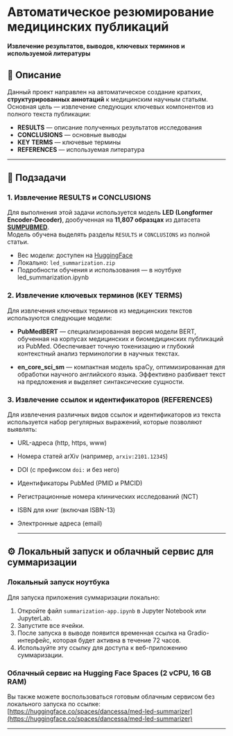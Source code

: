# Автоматическое резюмирование медицинских публикаций  
**Извлечение результатов, выводов, ключевых терминов и используемой литературы**

## 📌 Описание

Данный проект направлен на автоматическое создание кратких, **структурированных аннотаций** к медицинским научным статьям.  
Основная цель — извлечение следующих ключевых компонентов из полного текста публикации:
- **RESULTS** — описание полученных результатов исследования  
- **CONCLUSIONS** — основные выводы  
- **KEY TERMS** — ключевые термины  
- **REFERENCES** — используемая литература  

---

## 🧩 Подзадачи

### 1. Извлечение RESULTS и CONCLUSIONS  
Для выполнения этой задачи используется модель **LED (Longformer Encoder-Decoder)**, дообученная на **11,807 образцах** из датасета [**SUMPUBMED**](https://www.kaggle.com/datasets/chandrasekhardcs/sumpubmed-dataset).  
Модель обучена выделять разделы `RESULTS` и `CONCLUSIONS` из полной статьи.

- Вес модели: доступен на [HuggingFace](https://huggingface.co/dancessa/led_pubmed_summarization)  
- Локально: `led_summarization.zip`  
- Подробности обучения и использования — в ноутбуке led_summarization.ipynb

### 2. Извлечение ключевых терминов (KEY TERMS)

Для извлечения ключевых терминов из медицинских текстов используются следующие модели:

- **PubMedBERT** — специализированная версия модели BERT, обученная на корпусах медицинских и биомедицинских публикаций из PubMed. Обеспечивает точную токенизацию и глубокий контекстный анализ терминологии в научных текстах.

- **en_core_sci_sm** — компактная модель spaCy, оптимизированная для обработки научного английского языка. Эффективно разбивает текст на предложения и выделяет синтаксические сущности.


### 3. Извлечение ссылок и идентификаторов (REFERENCES)

Для извлечения различных видов ссылок и идентификаторов из текста используется набор регулярных выражений, которые позволяют выявлять:

- URL-адреса (http, https, www)
- Номера статей arXiv (например, `arxiv:2101.12345`)
- DOI (с префиксом `doi:` и без него)
- Идентификаторы PubMed (PMID и PMCID)
- Регистрационные номера клинических исследований (NCT)
- ISBN для книг (включая ISBN-13)
- Электронные адреса (email)

  ---

## ⚙️ Локальный запуск и облачный сервис для суммаризации

### Локальный запуск ноутбука

Для запуска приложения суммаризации локально:

1. Откройте файл `summarization-app.ipynb` в Jupyter Notebook или JupyterLab.
2. Запустите все ячейки.
3. После запуска в выводе появится временная ссылка на Gradio-интерфейс, которая будет активна в течение 72 часов.
4. Используйте эту ссылку для доступа к веб-приложению суммаризации.

### Облачный сервис на Hugging Face Spaces (2 vCPU, 16 GB RAM)

Вы также можете воспользоваться готовым облачным сервисом без локального запуска по ссылке: [https://huggingface.co/spaces/dancessa/med-led-summarizer](https://huggingface.co/spaces/dancessa/med-led-summarizer)

---
